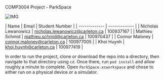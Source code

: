COMP3004 Project - ParkSpace

![IMG](https://i.imgur.com/JeFpQgA.png)

| Name  | Email | Student Number |
| ------------- | ------------- |
| Nicholas Lewanowicz | nicholas.lewanowicz@carleton.ca | 100937167  |
| Mathieu Schmid  | mathieu.schmid@carleton.ca | 100970437  |
| Connor Maloney  | connor.maloney@carleton.ca | 100977005  |
| Khoi Huynh  | khoi.huynh@carleton.ca | 100977419  |

In order to run the project, clone or download the repo into a directory, then navigate to that directory using `cd`. Once there, run `pod install` and allow roughly a minute to complete. Open `ParkSpace.xcworkspace` and chose to either run on a physical device or a simulator.
